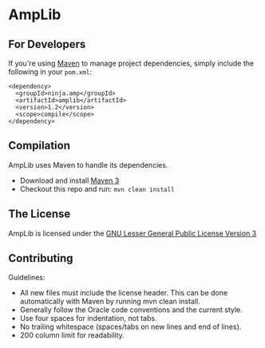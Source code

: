 AmpLib
========

For Developers
--------------

If you're using [Maven](http://maven.apache.org/download.html) to manage project dependencies, simply include the following in your `pom.xml`:

    <dependency>
      <groupId>ninja.amp</groupId>
      <artifactId>amplib</artifactId>
      <version>1.2</version>
      <scope>compile</scope>
    </dependency>

Compilation
-----------

AmpLib uses Maven to handle its dependencies.

* Download and install [Maven 3](http://maven.apache.org/download.html)  
* Checkout this repo and run: `mvn clean install`

The License
-----------

AmpLib is licensed under the [GNU Lesser General Public License Version 3](https://github.com/ampayne2/AmpLib/blob/master/LICENSE.txt)

Contributing
------------

Guidelines:
* All new files must include the license header. This can be done automatically with Maven by running mvn clean install.
* Generally follow the Oracle code conventions and the current style.
* Use four spaces for indentation, not tabs.
* No trailing whitespace (spaces/tabs on new lines and end of lines).
* 200 column limit for readability.